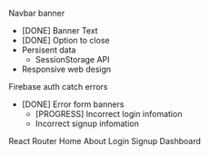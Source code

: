 Navbar banner
- [DONE] Banner Text
- [DONE] Option to close
- Persisent data
  - SessionStorage API
- Responsive web design

Firebase auth catch errors
- [DONE] Error form banners
  - [PROGRESS] Incorrect login infomation
  - Incorrect signup infomation


React Router
Home
About
Login
Signup
Dashboard
